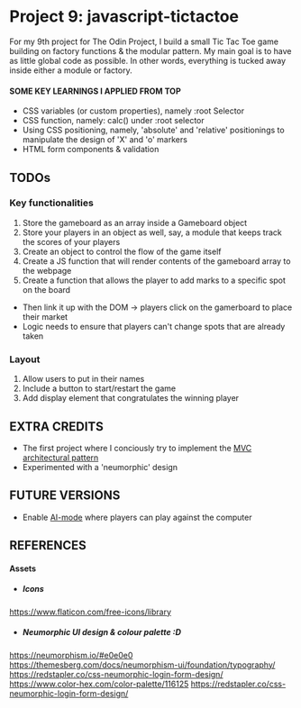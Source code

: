 # Project 9: javascript-tictactoe
 
 For my 9th project for The Odin Project, I build a small Tic Tac Toe game building on factory functions & the modular pattern. My main goal is to have as little global code as possible. In other words, everything is tucked away inside either a module or factory.

#### SOME KEY LEARNINGS I APPLIED FROM TOP
- CSS variables (or custom properties), namely :root Selector
- CSS function, namely: calc() under :root selector
- Using CSS positioning, namely, 'absolute' and 'relative' positionings to manipulate the design of 'X' and 'o' markers
- HTML form components & validation

## TODOs
### Key functionalities
1. Store the gameboard as an array inside a Gameboard object
2. Store your players in an object as well, say, a module that keeps track the scores of your players
3. Create an object to control the flow of the game itself
4. Create a JS function that will render contents of the gameboard array to the webpage 
5. Create a function that allows the player to add marks to a specific spot on the board
- Then link it up with the DOM -> players click on the gamerboard to place their market 
- Logic needs to ensure that players can't change spots that are already taken
### Layout
1. Allow users to put in their names
2. Include a button to start/restart the game 
3. Add display element that congratulates the winning player


## EXTRA CREDITS
- The first project where I conciously try to implement the [MVC architectural pattern](https://medium.com/@aaron.rory.newbold/adopting-the-model-view-controller-mvc-architectural-pattern-in-javascript-3dc0519d57aa)
- Experimented with a 'neumorphic' design 


## FUTURE VERSIONS
- Enable [AI-mode](https://www.freecodecamp.org/news/how-to-make-your-tic-tac-toe-game-unbeatable-by-using-the-minimax-algorithm-9d690bad4b37/) where players can play against the computer


## REFERENCES
#### Assets
- ##### Icons
 https://www.flaticon.com/free-icons/library
- ##### Neumorphic UI design & colour palette :D
https://neumorphism.io/#e0e0e0
https://themesberg.com/docs/neumorphism-ui/foundation/typography/
https://redstapler.co/css-neumorphic-login-form-design/
https://www.color-hex.com/color-palette/116125
https://redstapler.co/css-neumorphic-login-form-design/